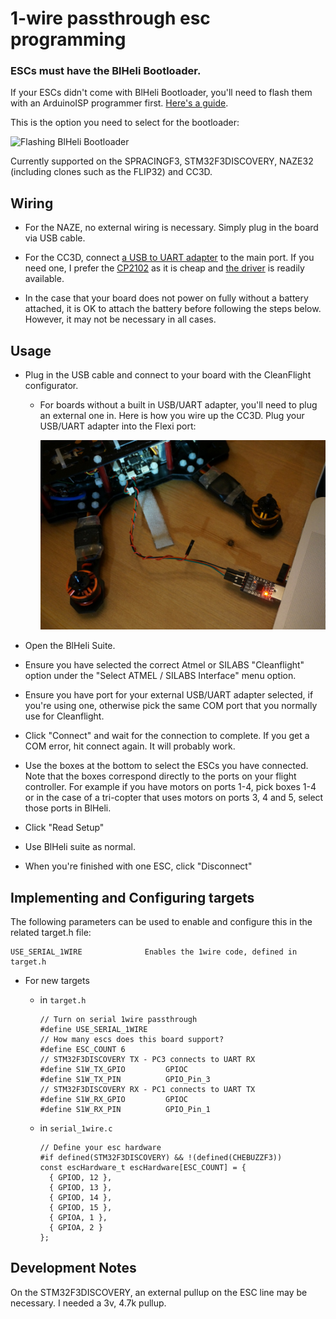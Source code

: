 # 1-wire passthrough esc programming

### ESCs must have the BlHeli Bootloader.

If your ESCs didn't come with BlHeli Bootloader, you'll need to flash them with an ArduinoISP programmer first. [Here's a guide](http://bit.ly/blheli-f20).

This is the option you need to select for the bootloader:

![Flashing BlHeli Bootloader](assets/images/blheli-bootloader.png)

Currently supported on the SPRACINGF3, STM32F3DISCOVERY, NAZE32 (including clones such as the FLIP32) and CC3D.

## Wiring

  - For the NAZE, no external wiring is necessary. Simply plug in the board via USB cable.

  - For the CC3D, connect [a USB to UART adapter](http://bit.ly/cf-cp2102) to the main port. If you need one, I prefer the [CP2102](http://bit.ly/cf-cp2102) as it is cheap and [the driver](https://www.silabs.com/products/mcu/Pages/USBtoUARTBridgeVCPDrivers.aspx) is readily available.

  - In the case that your board does not power on fully without a battery attached, it is OK to attach the battery before following the steps below. However, it may not be necessary in all cases.

## Usage

  - Plug in the USB cable and connect to your board with the CleanFlight configurator.

    - For boards without a built in USB/UART adapter, you'll need to plug an external one in. Here is how you wire up the CC3D. Plug your USB/UART adapter into the Flexi port:

      ![Flashing BlHeli Bootloader](assets/images/serial1wire-cc3d-wiring.jpg)

  - Open the BlHeli Suite.

  - Ensure you have selected the correct Atmel or SILABS "Cleanflight" option under the "Select ATMEL / SILABS Interface" menu option.

  - Ensure you have port for your external USB/UART adapter selected, if you're using one, otherwise pick the same COM port that you normally use for Cleanflight.

  - Click "Connect" and wait for the connection to complete. If you get a COM error, hit connect again. It will probably work.

  - Use the boxes at the bottom to select the ESCs you have connected. Note that the boxes correspond directly to the ports on your flight controller. For example if you have motors on ports 1-4, pick boxes 1-4 or in the case of a tri-copter that uses motors on ports 3, 4 and 5, select those ports in BlHeli.

  - Click "Read Setup"

  - Use BlHeli suite as normal.

  - When you're finished with one ESC, click "Disconnect"

## Implementing and Configuring targets

The following parameters can be used to enable and configure this in the related target.h file:

    USE_SERIAL_1WIRE              Enables the 1wire code, defined in target.h


  - For new targets

    - in `target.h`

        ```
        // Turn on serial 1wire passthrough
        #define USE_SERIAL_1WIRE
        // How many escs does this board support?
        #define ESC_COUNT 6
        // STM32F3DISCOVERY TX - PC3 connects to UART RX
        #define S1W_TX_GPIO         GPIOC
        #define S1W_TX_PIN          GPIO_Pin_3
        // STM32F3DISCOVERY RX - PC1 connects to UART TX
        #define S1W_RX_GPIO         GPIOC
        #define S1W_RX_PIN          GPIO_Pin_1
        ```

    - in `serial_1wire.c`

       ```
       // Define your esc hardware
       #if defined(STM32F3DISCOVERY) && !(defined(CHEBUZZF3))
       const escHardware_t escHardware[ESC_COUNT] = {
         { GPIOD, 12 },
         { GPIOD, 13 },
         { GPIOD, 14 },
         { GPIOD, 15 },
         { GPIOA, 1 },
         { GPIOA, 2 }
       };
       ```

## Development Notes

On the STM32F3DISCOVERY, an external pullup on the ESC line may be necessary. I needed a 3v, 4.7k pullup.
